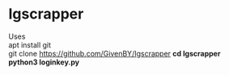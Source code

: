 # Igscrapper
Uses<br/>
apt install git<br/>
git clone https://github.com/GivenBY/Igscrapper
<b/>
cd Igscrapper<br/>
python3 loginkey.py

